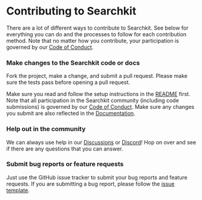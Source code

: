# Contributing to Searchkit

There are a lot of different ways to contribute to Searchkit. See below for
everything you can do and the processes to follow for each contribution method.
Note that no matter how you contribute, your participation is governed by our
[Code of Conduct](CODE_OF_CONDUCT.md).

### Make changes to the Searchkit code or docs

Fork the project, make a change, and submit a pull request. Please make sure the tests pass before
opening a pull request.

Make sure you read and follow the setup instructions in the [README](README.md) first. Note
that all participation in the Searchkit community (including code submissions) is
governed by our [Code of Conduct](CODE_OF_CONDUCT.md). Make sure any changes you submit are also reflected in the [Documentation](docs).

### Help out in the community

We can always use help in our [Discussions](https://github.com/searchkit/searchkit/discussions) or [Discord](https://discord.gg/CRuWmSQZQx)! Hop on over and see if there are any questions that you can answer. 

### Submit bug reports or feature requests

Just use the GitHub issue tracker to submit your bug reports and feature
requests. If you are submitting a bug report, please follow the [issue template](https://github.com/searchkit/searchkit/issues/new).